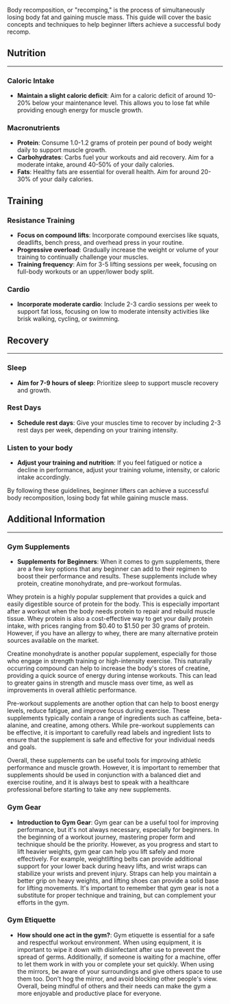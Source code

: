 
Body recomposition, or "recomping," is the process of simultaneously losing body fat and gaining muscle mass. This guide will cover the basic concepts and techniques to help beginner lifters achieve a successful body recomp.

## Nutrition
------------

### Caloric Intake
- **Maintain a slight caloric deficit**: Aim for a caloric deficit of around 10-20% below your maintenance level. This allows you to lose fat while providing enough energy for muscle growth.

### Macronutrients
- **Protein**: Consume 1.0-1.2 grams of protein per pound of body weight daily to support muscle growth.
- **Carbohydrates**: Carbs fuel your workouts and aid recovery. Aim for a moderate intake, around 40-50% of your daily calories.
- **Fats**: Healthy fats are essential for overall health. Aim for around 20-30% of your daily calories.

## Training

### Resistance Training
- **Focus on compound lifts**: Incorporate compound exercises like squats, deadlifts, bench press, and overhead press in your routine.
- **Progressive overload**: Gradually increase the weight or volume of your training to continually challenge your muscles.
- **Training frequency**: Aim for 3-5 lifting sessions per week, focusing on full-body workouts or an upper/lower body split.

### Cardio
- **Incorporate moderate cardio**: Include 2-3 cardio sessions per week to support fat loss, focusing on low to moderate intensity activities like brisk walking, cycling, or swimming.

## Recovery
-----------

### Sleep
- **Aim for 7-9 hours of sleep**: Prioritize sleep to support muscle recovery and growth.

### Rest Days
- **Schedule rest days**: Give your muscles time to recover by including 2-3 rest days per week, depending on your training intensity.

### Listen to your body
- **Adjust your training and nutrition**: If you feel fatigued or notice a decline in performance, adjust your training volume, intensity, or caloric intake accordingly.

By following these guidelines, beginner lifters can achieve a successful body recomposition, losing body fat while gaining muscle mass.


## Additional Information
-------------------------

### Gym Supplements
- **Supplements for Beginners**: When it comes to gym supplements, there are a few key options that any beginner can add to their regimen to boost their performance and results. These supplements include whey protein, creatine monohydrate, and pre-workout formulas.

Whey protein is a highly popular supplement that provides a quick and easily digestible source of protein for the body. This is especially important after a workout when the body needs protein to repair and rebuild muscle tissue. Whey protein is also a cost-effective way to get your daily protein intake, with prices ranging from $0.40 to $1.50 per 30 grams of protein. However, if you have an allergy to whey, there are many alternative protein sources available on the market.

Creatine monohydrate is another popular supplement, especially for those who engage in strength training or high-intensity exercise. This naturally occurring compound can help to increase the body's stores of creatine, providing a quick source of energy during intense workouts. This can lead to greater gains in strength and muscle mass over time, as well as improvements in overall athletic performance.

Pre-workout supplements are another option that can help to boost energy levels, reduce fatigue, and improve focus during exercise. These supplements typically contain a range of ingredients such as caffeine, beta-alanine, and creatine, among others. While pre-workout supplements can be effective, it is important to carefully read labels and ingredient lists to ensure that the supplement is safe and effective for your individual needs and goals.

Overall, these supplements can be useful tools for improving athletic performance and muscle growth. However, it is important to remember that supplements should be used in conjunction with a balanced diet and exercise routine, and it is always best to speak with a healthcare professional before starting to take any new supplements.

### Gym Gear
- **Introduction to Gym Gear**: Gym gear can be a useful tool for improving performance, but it's not always necessary, especially for beginners. In the beginning of a workout journey, mastering proper form and technique should be the priority. However, as you progress and start to lift heavier weights, gym gear can help you lift safely and more effectively. For example, weightlifting belts can provide additional support for your lower back during heavy lifts, and wrist wraps can stabilize your wrists and prevent injury. Straps can help you maintain a better grip on heavy weights, and lifting shoes can provide a solid base for lifting movements. It's important to remember that gym gear is not a substitute for proper technique and training, but can complement your efforts in the gym.

### Gym Etiquette
- **How should one act in the gym?**: Gym etiquette is essential for a safe and respectful workout environment. When using equipment, it is important to wipe it down with disinfectant after use to prevent the spread of germs. Additionally, if someone is waiting for a machine, offer to let them work in with you or complete your set quickly. When using the mirrors, be aware of your surroundings and give others space to use them too. Don't hog the mirror, and avoid blocking other people's view. Overall, being mindful of others and their needs can make the gym a more enjoyable and productive place for everyone.
